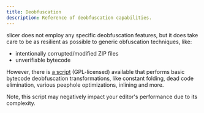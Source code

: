 ```yaml
---
title: Deobfuscation
description: Reference of deobfuscation capabilities.
---
```


slicer does not employ any specific deobfuscation features, but it does take care to be as resilient as possible to generic obfuscation techniques, like:

- intentionally corrupted/modified ZIP files
- unverifiable bytecode

However, there is [a script](https://github.com/run-slicer/script-poke/releases) (GPL-licensed) available that performs basic bytecode deobfuscation transformations, like constant folding, dead code elimination, various peephole optimizations, inlining and more.

Note, this script may negatively impact your editor's performance due to its complexity.
